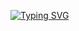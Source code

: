 <a href="https://git.io/typing-svg"><img src="https://readme-typing-svg.demolab.com?font=Silkscreen&size=21&pause=1000&color=C860F7&width=435&lines=Level+Up+.+.+.+%F0%9F%AA%84" alt="Typing SVG" /></a>
